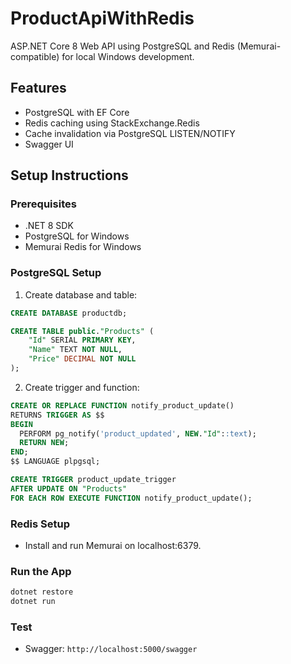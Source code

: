 # ProductApiWithRedis

ASP.NET Core 8 Web API using PostgreSQL and Redis (Memurai-compatible) for local Windows development.

## Features

- PostgreSQL with EF Core
- Redis caching using StackExchange.Redis
- Cache invalidation via PostgreSQL LISTEN/NOTIFY
- Swagger UI

## Setup Instructions

### Prerequisites

- .NET 8 SDK
- PostgreSQL for Windows
- Memurai Redis for Windows

### PostgreSQL Setup

1. Create database and table:

```sql
CREATE DATABASE productdb;

CREATE TABLE public."Products" (
    "Id" SERIAL PRIMARY KEY,
    "Name" TEXT NOT NULL,
    "Price" DECIMAL NOT NULL
);
```

2. Create trigger and function:

```sql
CREATE OR REPLACE FUNCTION notify_product_update()
RETURNS TRIGGER AS $$
BEGIN
  PERFORM pg_notify('product_updated', NEW."Id"::text);
  RETURN NEW;
END;
$$ LANGUAGE plpgsql;

CREATE TRIGGER product_update_trigger
AFTER UPDATE ON "Products"
FOR EACH ROW EXECUTE FUNCTION notify_product_update();
```

### Redis Setup

- Install and run Memurai on localhost:6379.

### Run the App

```bash
dotnet restore
dotnet run
```

### Test

- Swagger: `http://localhost:5000/swagger`
